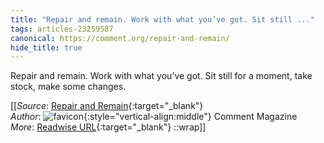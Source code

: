 ```yaml
---
title: "Repair and remain. Work with what you’ve got. Sit still ..."
tags: articles-23259587
canonical: https://comment.org/repair-and-remain/
hide_title: true
---
```


Repair and remain. Work with what you’ve got. Sit still for a moment, take stock, make some changes.


[[_Source_: [Repair and Remain](https://comment.org/repair-and-remain/){:target="_blank"}<br>
_Author_: ![favicon](https://s2.googleusercontent.com/s2/favicons?domain=comment.org){:style="vertical-align:middle"} Comment Magazine<br>
_More_: [Readwise URL](https://readwise.io/open/455978986){:target="_blank"}
::wrap]]